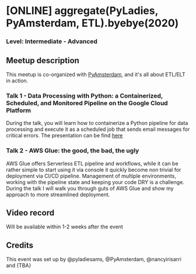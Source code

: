 
# [ONLINE] aggregate(PyLadies, PyAmsterdam, ETL).byebye(2020)
### Level: Intermediate - Advanced

## Meetup description
This meetup is co-organized with [PyAmsterdam](https://py.amsterdam/), and it's all about ETL/ELT in action.

### Talk 1 - Data Processing with Python: a Containerized, Scheduled, and Monitored Pipeline on the Google Cloud Platform

During the talk, you will learn how to containerize a Python pipeline for data processing and execute it as a scheduled job that sends email messages for critical errors. The presentation can be find [here](https://github.com/pyladiesams/ETL-intermediate-dec2020/blob/master/presentations/pyladies-amsterdam-etl-slides.pdf)

### Talk 2 - AWS Glue: the good, the bad, the ugly

AWS Glue offers Serverless ETL pipeline and workflows, while it can be rather simple to start using it via console it quickly become non trivial for deployment via CI/CD pipeline. Management of multiple environments, working with the pipeline state and keeping your code DRY is a challenge. During the talk I will walk you through guts of AWS Glue and show my approach to more streamlined deployment.

## Video record
Will be available within 1-2 weeks after the event

## Credits
This event was set up by @pyladiesams, @PyAmsterdam, @nancyirisarri and {TBA}
